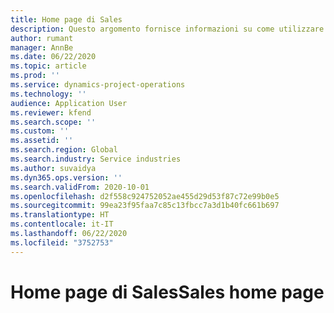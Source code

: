 ```yaml
---
title: Home page di Sales
description: Questo argomento fornisce informazioni su come utilizzare la funzionalità di Sales in Dynamics 365 Project Operations.
author: rumant
manager: AnnBe
ms.date: 06/22/2020
ms.topic: article
ms.prod: ''
ms.service: dynamics-project-operations
ms.technology: ''
audience: Application User
ms.reviewer: kfend
ms.search.scope: ''
ms.custom: ''
ms.assetid: ''
ms.search.region: Global
ms.search.industry: Service industries
ms.author: suvaidya
ms.dyn365.ops.version: ''
ms.search.validFrom: 2020-10-01
ms.openlocfilehash: d2f558c924752052ae455d29d53f87c72e99b0e5
ms.sourcegitcommit: 99ea23f95faa7c85c13fbcc7a3d1b40fc661b697
ms.translationtype: HT
ms.contentlocale: it-IT
ms.lasthandoff: 06/22/2020
ms.locfileid: "3752753"
---
```

# <a name="sales-home-page"></a><span data-ttu-id="f2475-103">Home page di Sales</span><span class="sxs-lookup"><span data-stu-id="f2475-103">Sales home page</span></span>
